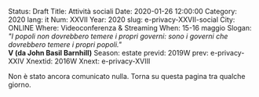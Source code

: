 Status: Draft
Title: Attività sociali
Date: 2020-01-26 12:00:00
Category: 2020
lang: it
Num: XXVII
Year: 2020
slug: e-privacy-XXVII-social
City: ONLINE
Where: Videoconferenza & Streaming
When: 15-16 maggio
Slogan: <i>"I popoli non dovrebbero temere i propri governi: sono i governi che dovrebbero temere i propri popoli."</i><br/><b>V (da John Basil Barnhill)</b>
Season: estate
previd: 2019W
prev: e-privacy-XXIV
Xnextid: 2016W
Xnext: e-privacy-XVIII

Non è stato ancora comunicato nulla. Torna su questa pagina tra qualche giorno.
